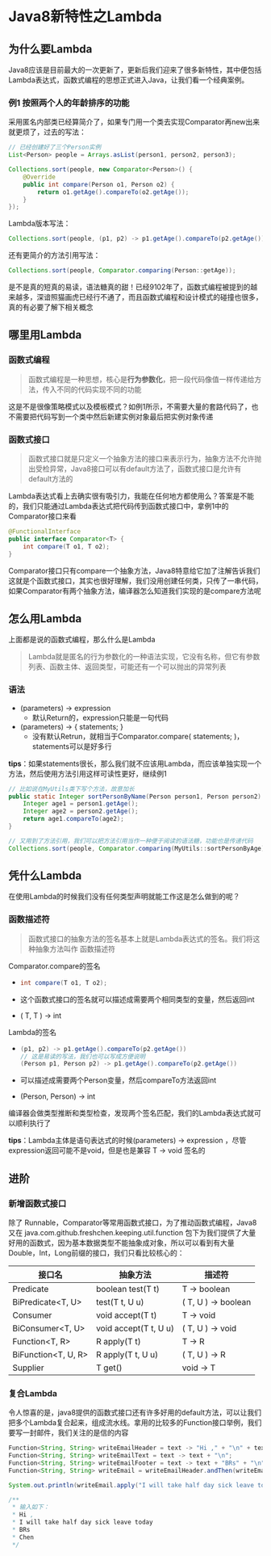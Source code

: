 # Java8新特性之Lambda

## 为什么要Lambda

Java8应该是目前最大的一次更新了，更新后我们迎来了很多新特性，其中便包括Lambda表达式，函数式编程的思想正式进入Java，让我们看一个经典案例。

### 例1 按照两个人的年龄排序的功能

采用匿名内部类已经算简介了，如果专门用一个类去实现Comparator再new出来就更烦了，过去的写法：

```java
// 已经创建好了三个Person实例
List<Person> people = Arrays.asList(person1, person2, person3);

Collections.sort(people, new Comparator<Person>() {
    @Override
    public int compare(Person o1, Person o2) {
        return o1.getAge().compareTo(o2.getAge());
    }
});
```

Lambda版本写法：

```java
Collections.sort(people, (p1, p2) -> p1.getAge().compareTo(p2.getAge()));
```

还有更简介的方法引用写法：

```java
Collections.sort(people, Comparator.comparing(Person::getAge));
```

是不是真的短真的易读，语法糖真的甜！已经9102年了，函数式编程被提到的越来越多，深谙照猫画虎已经行不通了，而且函数式编程和设计模式的碰撞也很多，真的有必要了解下相关概念

## 哪里用Lambda

### 函数式编程

>  函数式编程是一种思想，核心是**行为参数化**，把一段代码像值一样传递给方法，传入不同的代码实现不同的功能

这是不是很像策略模式以及模板模式？如例1所示，不需要大量的套路代码了，也不需要把代码写到一个类中然后新建实例对象最后把实例对象传递

### 函数式接口

>  函数式接口就是只定义一个抽象方法的接口来表示行为，抽象方法不允许抛出受检异常，Java8接口可以有default方法了，函数式接口是允许有default方法的

Lambda表达式看上去确实很有吸引力，我能在任何地方都使用么？答案是不能的，我们只能通过Lambda表达式把代码传到函数式接口中，拿例1中的Comparator接口来看

```java
@FunctionalInterface
public interface Comparator<T> {
    int compare(T o1, T o2);
}
```

Comparator接口只有compare一个抽象方法，Java8特意给它加了注解告诉我们这就是个函数式接口，其实也很好理解，我们没用创建任何类，只传了一串代码，如果Comparator有两个抽象方法，编译器怎么知道我们实现的是compare方法呢

## 怎么用Lambda

上面都是说的函数式编程，那么什么是Lambda

> Lambda就是匿名的行为参数化的一种语法实现，它没有名称，但它有参数列表、函数主体、返回类型，可能还有一个可以抛出的异常列表

### 语法

- (parameters) -> expression
  - 默认Return的，expression只能是一句代码
- (parameters) -> { statements; }
  - 没有默认Retrun，就相当于Comparator.compare( statements; )，statements可以是好多行

**tips**：如果statements很长，那么我们就不应该用Lambda，而应该单独实现一个方法，然后使用方法引用这样可读性更好，继续例1

```java
// 比如说在MyUtils类下写个方法，故意加长
public static Integer sortPersonByName(Person person1, Person person2) {
    Integer age1 = person1.getAge();
    Integer age2 = person2.getAge();
    return age1.compareTo(age2);
}

// 又用到了方法引用，我们可以把方法引用当作一种便于阅读的语法糖，功能也是传递代码
Collections.sort(people, Comparator.comparing(MyUtils::sortPersonByAge));
```

## 凭什么Lambda

在使用Lambda的时候我们没有任何类型声明就能工作这是怎么做到的呢？

### 函数描述符

> 函数式接口的抽象方法的签名基本上就是Lambda表达式的签名。我们将这种抽象方法叫作
> 函数描述符

Comparator.compare的签名

- ```java
  int compare(T o1, T o2);
  ```

- 这个函数式接口的签名就可以描述成需要两个相同类型的变量，然后返回int
- ( T, T ) -> int

Lambda的签名

- ```java
  (p1, p2) -> p1.getAge().compareTo(p2.getAge())
  // 这是易读的写法，我们也可以写成方便说明
  (Person p1, Person p2) -> p1.getAge().compareTo(p2.getAge())
  ```

- 可以描述成需要两个Person变量，然后compareTo方法返回int

- (Person, Person) -> int

编译器会做类型推断和类型检查，发现两个签名匹配，我们的Lambda表达式就可以顺利执行了

**tips**：Lambda主体是语句表达式的时候(parameters) -> expression ，尽管expression返回可能不是void，但是也是兼容 T -> void 签名的

## 进阶

### 新增函数式接口

除了 Runnable，Comparator等常用函数式接口，为了推动函数式编程，Java8又在 java.com.github.freshchen.keeping.util.function 包下为我们提供了大量好用的函数式，因为基本数据类型不能抽象成对象，所以可以看到有大量Double，Int，Long前缀的接口，我们只看比较核心的：

| 接口名              | 抽象方法              | 描述符              |
| ------------------- | --------------------- | ------------------- |
| Predicate<T>        | boolean test(T t)     | T -> boolean        |
| BiPredicate<T, U>   | test(T t, U u)        | ( T, U ) -> boolean |
| Consumer<T>         | void accept(T t)      | T -> void           |
| BiConsumer<T, U>    | void accept(T t, U u) | ( T, U ) -> void    |
| Function<T, R>      | R apply(T t)          | T -> R              |
| BiFunction<T, U, R> | R apply(T t, U u)     | ( T, U ) -> R       |
| Supplier<T>         | T get()               | void -> T           |

### 复合Lambda

令人惊喜的是，java8提供的函数式接口还有许多好用的default方法，可以让我们把多个Lambda复合起来，组成流水线。拿用的比较多的Function接口举例，我们要写一封邮件，我们关注的是信的内容

```java
Function<String, String> writeEmailHeader = text -> "Hi ," + "\n" + text;
Function<String, String> writeEmailText = text -> text + "\n";
Function<String, String> writeEmailFooter = text -> text + "BRs" + "\n" + "Chen";
Function<String, String> writeEmail = writeEmailHeader.andThen(writeEmailText).andThen(writeEmailFooter);

System.out.println(writeEmail.apply("I will take half day sick leave today"));

/**
 * 输入如下：
 * Hi ,
 * I will take half day sick leave today
 * BRs
 * Chen
 */
```
